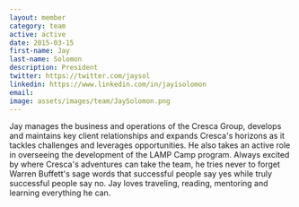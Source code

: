 ```yaml
---
layout: member
category: team
active: active
date: 2015-03-15
first-name: Jay
last-name: Solomon
description: President
twitter: https://twitter.com/jaysol
linkedin: https://www.linkedin.com/in/jayisolomon
email:
image: assets/images/team/JaySolomon.png
---
```

Jay manages the business and operations of the Cresca Group, develops and maintains key client relationships and expands Cresca's horizons as it tackles challenges and leverages opportunities. He also takes an active role in overseeing the development of the LAMP Camp program. Always excited by where Cresca's adventures can take the team, he tries never to forget Warren Buffett's sage words that successful people say yes while truly successful people say no. Jay loves traveling, reading, mentoring and learning everything he can.

